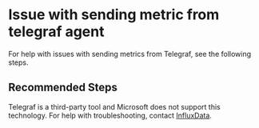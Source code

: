 <properties
  pagetitle="Issue with sending metric from telegraf agent"
  service=""
  resource=""
  ms.author="riroloff"
  selfhelptype="Generic"
  supporttopicids="32684769"
  productpesids="16250"
  cloudenvironments="public, fairfax, mooncake, blackforest, ussec, usnat"
  articleid="a735264b-6fc3-40e3-8ed1-259e0e02820f"
  ownershipid="AzureMonitoring_AzureMetrics" />
# Issue with sending metric from telegraf agent

For help with issues with sending metrics from Telegraf, see the following steps.

## **Recommended Steps**

Telegraf is a third-party tool and Microsoft does not support this technology. For help with troubleshooting, contact [InfluxData](https://www.influxdata.com/).
